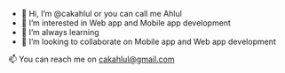 - 👋 Hi, I’m @cakahlul or you can call me Ahlul
- 👀 I’m interested in Web app and Mobile app development
- 🌱 I’m always learning
- 💞️ I’m looking to collaborate on Mobile app and Web app development
<!-- - 📫 How to reach me ... -->
📫 You can reach me on cakahlul@gmail.com

<!---
cakahlul/cakahlul is a ✨ special ✨ repository because its `README.md` (this file) appears on your GitHub profile.
You can click the Preview link to take a look at your changes.
--->

